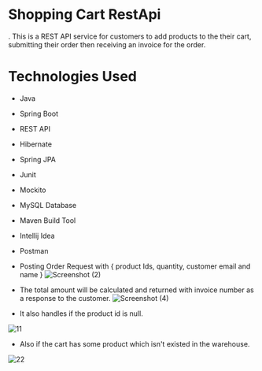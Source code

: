 # Shopping Cart RestApi

. This is a REST API service for customers to add products to the their cart, submitting their order then receiving an invoice for the order. 

# Technologies Used
* Java                                                                                                                                                      
* Spring Boot
* REST API
* Hibernate
* Spring JPA
* Junit
* Mockito
* MySQL Database
* Maven Build Tool
* Intellij Idea
* Postman

* Posting Order Request with { product Ids, quantity, customer email and name }
![Screenshot (2)](https://user-images.githubusercontent.com/77440941/211189277-f4a3ee11-cb43-4f94-b7ab-46676478bf18.png)

* The total amount will be calculated and returned with invoice number as a response to the customer.
![Screenshot (4)](https://user-images.githubusercontent.com/77440941/211189363-cb88b0fe-af74-4209-994b-3bdb50bb7b93.png)


* It also handles if the product id is null.
 
![11](https://user-images.githubusercontent.com/77440941/212068401-02cc7d55-af69-499d-8601-9bda50664ac2.png)


* Also if the cart has some product which isn't existed in the warehouse.

![22](https://user-images.githubusercontent.com/77440941/212068854-a0e771e5-be4a-4a91-8cdf-e5cd74205a99.png)
